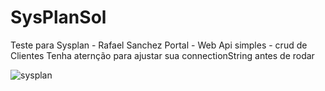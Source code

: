 # SysPlanSol
Teste para Sysplan - Rafael Sanchez Portal - Web Api simples - crud de Clientes
Tenha aternção para ajustar sua connectionString antes de rodar

![sysplan](https://user-images.githubusercontent.com/7913583/110695898-2e4add80-81c9-11eb-9338-792bd09e057d.PNG)
